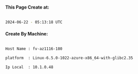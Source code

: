
   
#### This Page Create at:

```bash

2024-06-22 - 05:13:18 UTC

```

#### Create By Machine:

```bash

Host Name : fv-az1116-180

platform  : Linux-6.5.0-1022-azure-x86_64-with-glibc2.35

Ip Local  : 10.1.0.48

```

